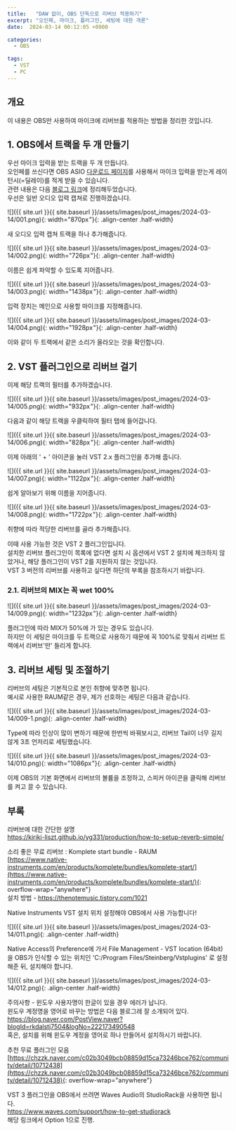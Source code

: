 ```yaml
---
title:   "DAW 없이, OBS 단독으로 리버브 적용하기"
excerpt: "오인페, 마이크, 플러그인, 세팅에 대한 개론"
date:  2024-03-14 00:12:05 +0900

categories:
  - OBS

tags:
  - VST
  - PC
--- 
```


## 개요  

이 내용은 OBS만 사용하여 마이크에 리버브를 적용하는 방법을 정리한 것입니다.  

## 1. OBS에서 트랙을 두 개 만들기  

우선 마이크 입력을 받는 트랙을 두 개 만듭니다.  
오인페를 쓰신다면 OBS ASIO [다운로드 페이지](https://github.com/Andersama/obs-asio/releases/latest)를 사용해서 마이크 입력을 받는게 레이턴시(=딜레이)를 적게 받을 수 있습니다.  
관련 내용은 다음 [블로그 링크](https://kiriki-liszt.github.io/yg331/production/why-use-OBS-ASIO/)에 정리해두었습니다.  
우선은 일반 오디오 입력 캡쳐로 진행하겠습니다.  

![]({{ site.url }}{{ site.baseurl }}/assets/images/post_images/2024-03-14/001.png){: width="870px "}{: .align-center .half-width}  

새 오디오 입력 캡쳐 트랙을 하나 추가해줍니다.  

![]({{ site.url }}{{ site.baseurl }}/assets/images/post_images/2024-03-14/002.png){: width="726px "}{: .align-center .half-width}  

이름은 쉽게 파악할 수 있도록 지어줍니다.  

![]({{ site.url }}{{ site.baseurl }}/assets/images/post_images/2024-03-14/003.png){: width="1438px "}{: .align-center .half-width}  

입력 장치는 메인으로 사용할 마이크를 지정해줍니다.  

![]({{ site.url }}{{ site.baseurl }}/assets/images/post_images/2024-03-14/004.png){: width="1928px "}{: .align-center .half-width}  

이와 같이 두 트랙에서 같은 소리가 올라오는 것을 확인합니다.  

## 2. VST 플러그인으로 리버브 걸기  

이제 해당 트랙의 필터를 추가하겠습니다.  

![]({{ site.url }}{{ site.baseurl }}/assets/images/post_images/2024-03-14/005.png){: width="932px "}{: .align-center .half-width}  

다음과 같이 해당 트랙을 우클릭하여 필터 탭에 들어갑니다.  

![]({{ site.url }}{{ site.baseurl }}/assets/images/post_images/2024-03-14/006.png){: width="828px "}{: .align-center .half-width}  

이제 아래의 ' + ' 아이콘을 눌러 VST 2.x 플러그인을 추가해 줍니다.  

![]({{ site.url }}{{ site.baseurl }}/assets/images/post_images/2024-03-14/007.png){: width="1122px "}{: .align-center .half-width}  

쉽게 알아보기 위해 이름을 지어줍니다.  

![]({{ site.url }}{{ site.baseurl }}/assets/images/post_images/2024-03-14/008.png){: width="1722px "}{: .align-center .half-width}  

취향에 따라 적당한 리버브를 골라 추가해줍니다.  

이때 사용 가능한 것은 VST 2 플러그인입니다.  
설치한 리버브 플러그인이 목록에 없다면 설치 시 옵션에서 VST 2 설치에 체크하지 않았거나, 해당 플러그인이 VST 2를 지원하지 않는 것입니다.  
VST 3 버전의 리버브를 사용하고 싶다면 하단의 부록을 참조하시기 바랍니다.  

### 2.1. 리버브의 MIX는 꼭 wet 100%

![]({{ site.url }}{{ site.baseurl }}/assets/images/post_images/2024-03-14/009.png){: width="1232px "}{: .align-center .half-width}  

플러그인에 따라 MIX가 50%에 가 있는 경우도 있습니다.  
하지만 이 세팅은 마이크를 두 트랙으로 사용하기 때문에 꼭 100%로 맞춰서 리버브 트랙에서 리버브'만' 들리게 합니다.  

## 3. 리버브 세팅 및 조절하기  

리버브의 세팅은 기본적으로 본인 취향에 맞추면 됩니다.  
예시로 사용한 RAUM같은 경우, 제가 선호하는 세팅은 다음과 같습니다.  

![]({{ site.url }}{{ site.baseurl }}/assets/images/post_images/2024-03-14/009-1.png){: .align-center .half-width}  

Type에 따라 인상이 많이 변하기 때문에 한번씩 바꿔보시고, 리버브 Tail이 너무 길지 않게 3초 언저리로 세팅했습니다.  

![]({{ site.url }}{{ site.baseurl }}/assets/images/post_images/2024-03-14/010.png){: width="1086px "}{: .align-center .half-width}  

이제 OBS의 기본 화면에서 리버브의 볼륨을 조정하고, 스피커 아이콘을 클릭해 리버브를 켜고 끌 수 있습니다.  

## 부록  

리버브에 대한 간단한 설명  
<https://kiriki-liszt.github.io/yg331/production/how-to-setup-reverb-simple/>  

소리 좋은 무료 리버브 : Komplete start bundle - RAUM  
[https://www.native-instruments.com/en/products/komplete/bundles/komplete-start/](https://www.native-instruments.com/en/products/komplete/bundles/komplete-start/){: overflow-wrap="anywhere"}  
설치 방법 - <https://thenotemusic.tistory.com/1021>  

Native Instruments VST 설치 위치 설정해야 OBS에서 사용 가능합니다!  

![]({{ site.url }}{{ site.baseurl }}/assets/images/post_images/2024-03-14/011.png){: .align-center .half-width}  

Native Access의 Preference에 가서 File Management - VST location (64bit)을 OBS가 인식할 수 있는 위치인
'C:/Program Files/Steinberg/Vstplugins'
로 설정해준 뒤, 설치해야 합니다.  

![]({{ site.url }}{{ site.baseurl }}/assets/images/post_images/2024-03-14/012.png){: .align-center .half-width}  

주의사항 - 윈도우 사용자명이 한글이 있을 경우 에러가 납니다.  
윈도우 계정명을 영어로 바꾸는 방법은 다음 블로그레 잘 소개되어 있다.  
<https://blog.naver.com/PostView.naver?blogId=rkdalstj7504&logNo=222173490548>  
혹은, 설치를 위해 윈도우 계정을 영어로 하나 만들어서 설치하시기 바랍니다.  

추천 무료 플러그인 모음  
[https://chzzk.naver.com/c02b3049bcb08859d15ca73246bce762/community/detail/10712438](https://chzzk.naver.com/c02b3049bcb08859d15ca73246bce762/community/detail/10712438){: overflow-wrap="anywhere"}  

VST 3 플러그인을 OBS에서 쓰려면 Waves Audio의 StudioRack을 사용하면 됩니다.  
<https://www.waves.com/support/how-to-get-studiorack>  
해당 링크에서 Option 1으로 진행.  
